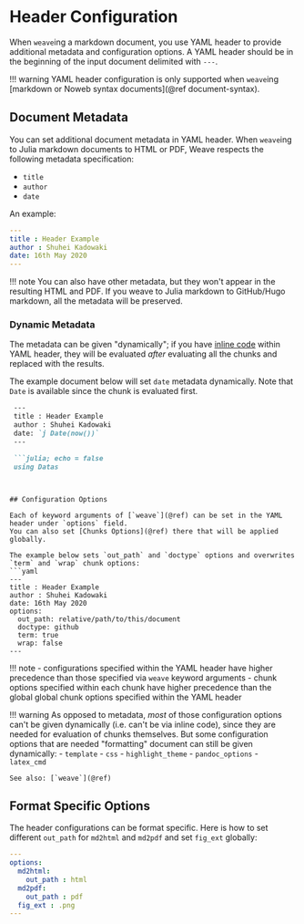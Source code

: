 # Header Configuration

When `weave`ing a markdown document, you use YAML header to provide additional metadata and configuration options.
A YAML header should be in the beginning of the input document delimited with `---`.


!!! warning
    YAML header configuration is only supported when `weave`ing [markdown or Noweb syntax documents](@ref document-syntax).


## Document Metadata

You can set additional document metadata in YAML header.
When `weave`ing to Julia markdown documents to HTML or PDF, Weave respects the following metadata specification:
- `title`
- `author`
- `date`

An example:
```yaml
---
title : Header Example
author : Shuhei Kadowaki
date: 16th May 2020
---
```

!!! note
    You can also have other metadata, but they won't appear in the resulting HTML and PDF.
    If you weave to Julia markdown to GitHub/Hugo markdown, all the metadata will be preserved.

### Dynamic Metadata

The metadata can be given "dynamically"; if you have [inline code](@ref) within YAML header, they will be evaluated _after_ evaluating all the chunks and replaced with the results.

The example document below will set `date` metadata dynamically.
Note that `Date` is available since the chunk is evaluated first.
```md
 ---
 title : Header Example
 author : Shuhei Kadowaki
 date: `j Date(now())`
 ---

 ```julia; echo = false
 using Datas
 ```
```


## Configuration Options

Each of keyword arguments of [`weave`](@ref) can be set in the YAML header under `options` field.
You can also set [Chunks Options](@ref) there that will be applied globally.

The example below sets `out_path` and `doctype` options and overwrites `term` and `wrap` chunk options:
```yaml
---
title : Header Example
author : Shuhei Kadowaki
date: 16th May 2020
options:
  out_path: relative/path/to/this/document
  doctype: github
  term: true
  wrap: false
---
```

!!! note
    - configurations specified within the YAML header have higher precedence than those specified via `weave` keyword arguments
    - chunk options specified within each chunk have higher precedence than the global global chunk options specified within the YAML header

!!! warning
    As opposed to metadata, _most_ of those configuration options can't be given dynamically (i.e. can't be via inline code),
    since they are needed for evaluation of chunks themselves.
    But some configuration options that are needed "formatting" document can still be given dynamically:
    - `template`
    - `css`
    - `highlight_theme`
    - `pandoc_options`
    - `latex_cmd`

    See also: [`weave`](@ref)

## Format Specific Options

The header configurations can be format specific.
Here is how to set different `out_path` for `md2html` and `md2pdf` and set `fig_ext` globally:
```yaml
---
options:
  md2html:
    out_path : html
  md2pdf:
    out_path : pdf
  fig_ext : .png
---
```
